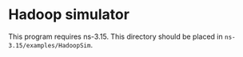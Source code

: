 # Hadoop simulator

This program requires ns-3.15.
This directory should be placed in `ns-3.15/examples/HadoopSim`.
